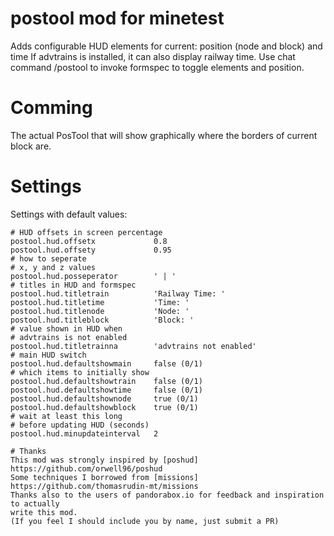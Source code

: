 
postool mod for minetest
============

Adds configurable HUD elements for current: position (node and block) and time
If advtrains is installed, it can also display railway time.
Use chat command /postool to invoke formspec to toggle elements and position.

# Comming
The actual PosTool that will show graphically where the borders of current block are.

# Settings

Settings with default values:
```
# HUD offsets in screen percentage
postool.hud.offsetx				0.8
postool.hud.offsety				0.95
# how to seperate
# x, y and z values
postool.hud.posseperator		' | '
# titles in HUD and formspec
postool.hud.titletrain			'Railway Time: '
postool.hud.titletime			'Time: '
postool.hud.titlenode			'Node: '
postool.hud.titleblock			'Block: '
# value shown in HUD when
# advtrains is not enabled
postool.hud.titletrainna		'advtrains not enabled'
# main HUD switch
postool.hud.defaultshowmain		false (0/1)
# which items to initially show
postool.hud.defaultshowtrain	false (0/1)
postool.hud.defaultshowtime		false (0/1)
postool.hud.defaultshownode		true (0/1)
postool.hud.defaultshowblock	true (0/1)
# wait at least this long
# before updating HUD (seconds)
postool.hud.minupdateinterval	2

# Thanks
This mod was strongly inspired by [poshud] https://github.com/orwell96/poshud
Some techniques I borrowed from [missions] https://github.com/thomasrudin-mt/missions
Thanks also to the users of pandorabox.io for feedback and inspiration to actually
write this mod.
(If you feel I should include you by name, just submit a PR)

